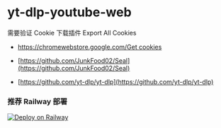 # yt-dlp-youtube-web

需要验证 Cookie 下载插件 Export All Cookies

- [https://chromewebstore.google.com/Get cookies](https://chromewebstore.google.com/detail/get-cookiestxt-locally/cclelndahbckbenkjhflpdbgdldlbecc)

- [https://github.com/JunkFood02/Seal](https://github.com/JunkFood02/Seal)

- [https://github.com/yt-dlp/yt-dlp](https://github.com/yt-dlp/yt-dlp)



###  推荐 Railway 部署

[![Deploy on Railway](https://railway.app/button.svg)](https://railway.com?referralCode=feeday)



